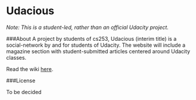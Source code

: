 
# Udacious

*Note: This is a student-led, rather than an official Udacity project.*  



###About
A project by students of cs253, Udacious (interim title) is a social-network by and for students of Udacity. The website will include a magazine section with student-submitted articles centered around Udacity classes.

Read the wiki [here](http://www.udacity.com/wiki/magazine).



###License

To be decided